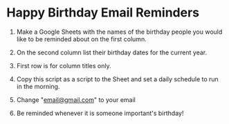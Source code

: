 # Happy Birthday Email Reminders

1. Make a Google Sheets with the names of the birthday people you would like to be reminded about on the first column.

2. On the second column list their birthday dates for the current year. 

3. First row is for column titles only. 

4. Copy this script as a script to the Sheet and set a daily schedule to run in the morning.

5. Change "email@gmail.com" to your email

6. Be reminded whenever it is someone important's birthday!